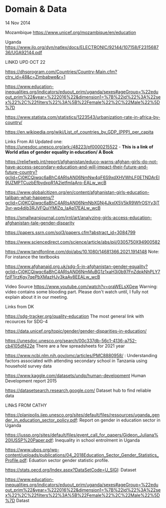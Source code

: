 # Domain & Data
14 Nov 2014




Mozambique
https://www.unicef.org/mozambique/en/education

Uganda
https://www.ilo.org/dyn/natlex/docs/ELECTRONIC/92144/107158/F231568736/UGA92144.pdf







LINKD UPD OCT 22

https://dhsprogram.com/Countries/Country-Main.cfm?ctry_id=48&c=Zimbabwe&r=1

https://www.education-inequalities.org/indicators/eduout_prim/uganda/sexes#ageGroup=%22eduout_prim%22&year=%222016%22&dimension1=%7B%22id%22%3A%22sex%22%2C%22filters%22%3A%5B%22Female%22%2C%22Male%22%5D%7D 

https://www.statista.com/statistics/1223543/urbanization-rate-in-africa-by-country/

https://en.wikipedia.org/wiki/List_of_countries_by_GDP_(PPP)_per_capita


Links From Ali
Updated one:
https://unesdoc.unesco.org/ark:/48223/pf0000215522  - **This is a link of World atlas of gender equality in education/ A Book**


https://reliefweb.int/report/afghanistan/educo-warns-afghan-girls-do-not-have-access-secondary-education-and-will-impact-their-future-and-future-country?gclid=Cj0KCQjwqc6aBhC4ARIsAN06NmNw4qF6S9xdXHVWhLF0ETNDArEI9UZMPTCuzbEfbydxpR1A2ietfmIaArp-EALw_wcB

https://www.globalcitizen.org/en/content/afghanistan-girls-education-taliban-what-happens/?gclid=Cj0KCQjwqc6aBhC4ARIsAN06NmNbXGNj4JkxlX5V5kR9WfrOSYy3jT3vr-wp4djb3RJVFQuiYMIZq_IaAp17EALw_wcB

https://smallwarsjournal.com/jrnl/art/analyzing-girls-access-education-afghanistan-tale-gender-disparity

https://papers.ssrn.com/sol3/papers.cfm?abstract_id=3084799

https://www.sciencedirect.com/science/article/abs/pii/0305750X94900582

https://www.tandfonline.com/doi/abs/10.1080/14681366.2021.1914148   Note: For instance the textbooks

https://www.afghanaid.org.uk/sdg-5-in-afghanistan-gender-equality?gclid=Cj0KCQjwqc6aBhC4ARIsAN06NmMuBG1z1xaH3i0b97FnZdpkNhPLY7fziF1jrzKgy7qePbXMazHJv3kaAv8EEALw_wcB

 Video Source
 https://www.youtube.com/watch?v=oraWELsXGew   Warning: video contains some blooding part. Please don't watch until, I fully not explain about it in our meeting. 


Links from DK

https://sdg-tracker.org/quality-education
The most general link with recources for SDG-4


https://data.unicef.org/topic/gender/gender-disparities-in-education/

https://unesdoc.unesco.org/search/00c337db-56c1-4136-a752-cb4105df422e
There are a few spreadsheets for 2021 year

https://www.ncbi.nlm.nih.gov/pmc/articles/PMC8880958/ :
Understanding factors associated with attending secondary school in Tanzania using household survey data

https://www.kaggle.com/datasets/undp/human-development
Human Development report 2015

https://datasetsearch.research.google.com/
Dataset hub to find reliable data

LINkS FROM CATHY

https://planipolis.iiep.unesco.org/sites/default/files/ressources/uganda_gender_in_education_sector_policy.pdf:
Report on gender in education sector in Uganda

https://iussp.org/sites/default/files/event_call_for_papers/Gideon_Juliana%20IUSSP%20Paper.pdf: Inequality in school entrolment in Uganda

https://www.ubos.org/wp-content/uploads/publications/04_2018Education_Sector_Gender_Statistics_Profile.pdf: Eduation sector gender statistic profile.

https://stats.oecd.org/Index.aspx?DataSetCode=U_SIGI: Dataset

https://www.education-inequalities.org/indicators/eduout_prim/uganda/sexes#ageGroup=%22eduout_prim%22&year=%222016%22&dimension1=%7B%22id%22%3A%22sex%22%2C%22filters%22%3A%5B%22Female%22%2C%22Male%22%5D%7D  Datast

<!--

  an empty folder for your team to prepare the first phase of the project
    you might use it for
    - shared notes and references
    - helpful diagrams
    - storing CSV, YML or JSON data sets
    - ... whatever is helpful!

  the contents of this folder will not be graded, it's just for you

-->
